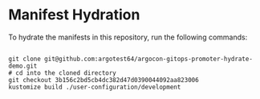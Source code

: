 
# Manifest Hydration

To hydrate the manifests in this repository, run the following commands:

```shell

git clone git@github.com:argotest64/argocon-gitops-promoter-hydrate-demo.git
# cd into the cloned directory
git checkout 3b156c2bd5cb4dc382d47d0390044092aa823006
kustomize build ./user-configuration/development
```